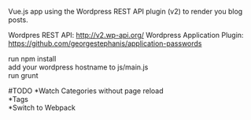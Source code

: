 Vue.js app using the Wordpress REST API plugin (v2) to render you blog posts.  

Wordpres REST API: http://v2.wp-api.org/
Wordpress Application Plugin: https://github.com/georgestephanis/application-passwords   

run npm install    
add your wordpress hostname to js/main.js  
run grunt 

#TODO
*Watch Categories without page reload  
*Tags  
*Switch to Webpack  


